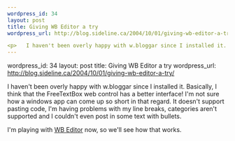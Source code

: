 ```yaml
--- 
wordpress_id: 34
layout: post
title: Giving WB Editor a try
wordpress_url: http://blog.sideline.ca/2004/10/01/giving-wb-editor-a-try/

<p>   I haven't been overly happy with w.bloggar since I installed it.  Basically,   I think that the FreeTextBox web control has a better interface!  I'm not sure   how a windows app can come up so short in that regard.  It doesn't support pasting   code, I'm having problems with my line breaks, categories aren't supported and I couldn't   even post in some text with bullets. </p><p>   I'm playing with <a href="http://www.cweblogs.com/wbeditor/">WB Editor</a> now, so   we'll see how that works. </p>
--- 
```

wordpress_id: 34
layout: post
title: Giving WB Editor a try
wordpress_url: http://blog.sideline.ca/2004/10/01/giving-wb-editor-a-try/

<p>   I haven't been overly happy with w.bloggar since I installed it.  Basically,   I think that the FreeTextBox web control has a better interface!  I'm not sure   how a windows app can come up so short in that regard.  It doesn't support pasting   code, I'm having problems with my line breaks, categories aren't supported and I couldn't   even post in some text with bullets. </p><p>   I'm playing with <a href="http://www.cweblogs.com/wbeditor/">WB Editor</a> now, so   we'll see how that works. </p>
